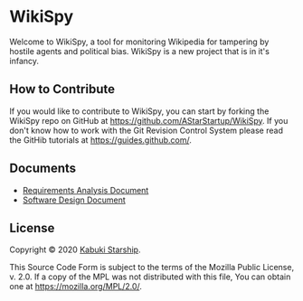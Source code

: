 # WikiSpy

Welcome to WikiSpy, a tool for monitoring Wikipedia for tampering by hostile agents and political bias. WikiSpy is a new project that is in it's infancy.

## How to Contribute

If you would like to contribute to WikiSpy, you can start by forking the WikiSpy repo on GitHub at <https://github.com/AStarStartup/WikiSpy>. If you don't know how to work with the Git Revision Control System please read the GitHib tutorials at <https://guides.github.com/>.

## Documents

* [Requirements Analysis Document](./RAD/)
* [Software Design Document](./SDD/)

## License

Copyright © 2020 [Kabuki Starship](https://kabukistarship.com).

This Source Code Form is subject to the terms of the Mozilla Public License, v. 2.0. If a copy of the MPL was not distributed with this file, You can obtain one at <https://mozilla.org/MPL/2.0/>.
